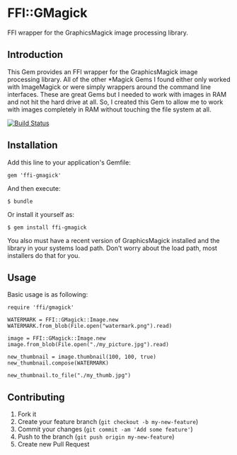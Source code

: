# FFI::GMagick

FFI wrapper for the GraphicsMagick image processing library.

## Introduction

This Gem provides an FFI wrapper for the GraphicsMagick image processing library.  All of the
other *Magick Gems I found either only worked with ImageMagick or were simply wrappers around
the command line interfaces.  These are great Gems but I needed to work with images in RAM
and not hit the hard drive at all.  So, I created this Gem to allow me to work with images
completely in RAM without touching the file system at all.

[![Build Status](https://travis-ci.org/rnhurt/ffi-gmagick.png)](https://travis-ci.org/rnhurt/ffi-gmagick)

## Installation

Add this line to your application's Gemfile:

    gem 'ffi-gmagick'

And then execute:

    $ bundle

Or install it yourself as:

    $ gem install ffi-gmagick

You also must have a recent version of GraphicsMagick installed and the library in your
systems load path.  Don't worry about the load path, most installers do that for you.

## Usage

Basic usage is as following:

    require 'ffi/gmagick'

    WATERMARK = FFI::GMagick::Image.new
    WATERMARK.from_blob(File.open("watermark.png").read)

    image = FFI::GMagick::Image.new
    image.from_blob(File.open("./my_picture.jpg").read)

    new_thumbnail = image.thumbnail(100, 100, true)
    new_thumbnail.compose(WATERMARK)

    new_thumbnail.to_file("./my_thumb.jpg")


## Contributing

1. Fork it
2. Create your feature branch (`git checkout -b my-new-feature`)
3. Commit your changes (`git commit -am 'Add some feature'`)
4. Push to the branch (`git push origin my-new-feature`)
5. Create new Pull Request
